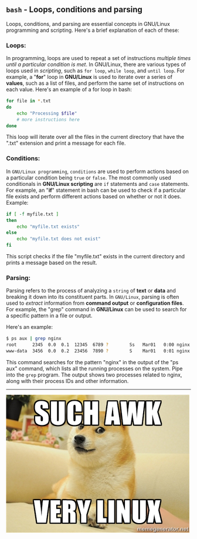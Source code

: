 ## `bash` - Loops, conditions and parsing

Loops, conditions, and parsing are essential concepts in GNU/Linux programming and scripting. Here's a brief explanation of each of these:

### Loops:
In programming, loops are used to repeat a set of instructions *multiple times until a particular condition is met*. In GNU/Linux, there are various types of loops used in *scripting*, such as `for loop`, `while loop`, and `until loop`.
For example, a "**for**" loop in **GNU/Linux** is used to iterate over a series of **values**, such as a list of files, and perform the same set of instructions on each value. Here's an example of a for loop in bash:
```bash
for file in *.txt
do
    echo "Processing $file"
    # more instructions here
done
```
This loop will iterate over all the files in the current directory that have the ".txt" extension and print a message for each file.


### Conditions:
In `GNU/Linux programming`, `conditions` are used to perform actions based on a particular condition being `true` or `false`. The most commonly used conditionals in **GNU/Linux scripting** are `if` statements and `case` statements.
For example, an "**if**" statement in bash can be used to check if a particular file exists and perform different actions based on whether or not it does. Example:
```bash
if [ -f myfile.txt ]
then
    echo "myfile.txt exists"
else
    echo "myfile.txt does not exist"
fi
```
This script checks if the file "myfile.txt" exists in the current directory and prints a message based on the result.


### Parsing:
Parsing refers to the process of analyzing a `string` of **text** or **data** and breaking it down into its constituent parts. In `GNU/Linux`, parsing is often used to *extract* information from **command output** or **configuration files**.
For example, the "grep" command in **GNU/Linux** can be used to search for a specific pattern in a file or output.

Here's an example:
```bash
$ ps aux | grep nginx
root      2345  0.0  0.1  12345  6789 ?        Ss   Mar01   0:00 nginx: master process /usr/sbin/nginx
www-data  3456  0.0  0.2  23456  7890 ?        S    Mar01   0:01 nginx: worker process
```
This command searches for the pattern "nginx" in the output of the "ps aux" command, which lists all the running processes on the system. Pipe into the `grep` program. The output shows two processes related to nginx, along with their process IDs and other information.

---
![meme-awk](./img/such_awk.jpg)